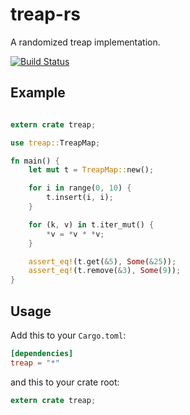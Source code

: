 
# treap-rs

A randomized treap implementation.

[![Build Status](https://travis-ci.org/mbudde/treap-rs.svg)](https://travis-ci.org/mbudde/treap-rs)

## Example

```rust

extern crate treap;

use treap::TreapMap;

fn main() {
    let mut t = TreapMap::new();

    for i in range(0, 10) {
        t.insert(i, i);
    }

    for (k, v) in t.iter_mut() {
        *v = *v * *v;
    }

    assert_eq!(t.get(&5), Some(&25));
    assert_eq!(t.remove(&3), Some(9));
}
```

## Usage

Add this to your `Cargo.toml`:

```toml
[dependencies]
treap = "*"
```

and this to your crate root:

```rust
extern crate treap;
```
